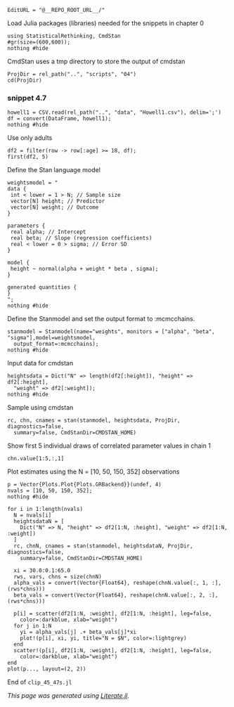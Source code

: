 ```@meta
EditURL = "@__REPO_ROOT_URL__/"
```

Load Julia packages (libraries) needed  for the snippets in chapter 0

```@example clip-45-47s
using StatisticalRethinking, CmdStan
#gr(size=(600,600));
nothing #hide
```

CmdStan uses a tmp directory to store the output of cmdstan

```@example clip-45-47s
ProjDir = rel_path("..", "scripts", "04")
cd(ProjDir)
```

### snippet 4.7

```@example clip-45-47s
howell1 = CSV.read(rel_path("..", "data", "Howell1.csv"), delim=';')
df = convert(DataFrame, howell1);
nothing #hide
```

Use only adults

```@example clip-45-47s
df2 = filter(row -> row[:age] >= 18, df);
first(df2, 5)
```

Define the Stan language model

```@example clip-45-47s
weightsmodel = "
data {
 int < lower = 1 > N; // Sample size
 vector[N] height; // Predictor
 vector[N] weight; // Outcome
}

parameters {
 real alpha; // Intercept
 real beta; // Slope (regression coefficients)
 real < lower = 0 > sigma; // Error SD
}

model {
 height ~ normal(alpha + weight * beta , sigma);
}

generated quantities {
}
";
nothing #hide
```

Define the Stanmodel and set the output format to :mcmcchains.

```@example clip-45-47s
stanmodel = Stanmodel(name="weights", monitors = ["alpha", "beta", "sigma"],model=weightsmodel,
  output_format=:mcmcchains);
nothing #hide
```

Input data for cmdstan

```@example clip-45-47s
heightsdata = Dict("N" => length(df2[:height]), "height" => df2[:height],
  "weight" => df2[:weight]);
nothing #hide
```

Sample using cmdstan

```@example clip-45-47s
rc, chn, cnames = stan(stanmodel, heightsdata, ProjDir, diagnostics=false,
  summary=false, CmdStanDir=CMDSTAN_HOME)
```

Show first 5 individual draws of correlated parameter values in chain 1

```@example clip-45-47s
chn.value[1:5,:,1]
```

Plot estimates using the N = [10, 50, 150, 352] observations

```@example clip-45-47s
p = Vector{Plots.Plot{Plots.GRBackend}}(undef, 4)
nvals = [10, 50, 150, 352];
nothing #hide
```

```@example clip-45-47s
for i in 1:length(nvals)
  N = nvals[i]
  heightsdataN = [
    Dict("N" => N, "height" => df2[1:N, :height], "weight" => df2[1:N, :weight])
  ]
  rc, chnN, cnames = stan(stanmodel, heightsdataN, ProjDir, diagnostics=false,
    summary=false, CmdStanDir=CMDSTAN_HOME)

  xi = 30.0:0.1:65.0
  rws, vars, chns = size(chnN)
  alpha_vals = convert(Vector{Float64}, reshape(chnN.value[:, 1, :], (rws*chns)))
  beta_vals = convert(Vector{Float64}, reshape(chnN.value[:, 2, :], (rws*chns)))

  p[i] = scatter(df2[1:N, :weight], df2[1:N, :height], leg=false,
    color=:darkblue, xlab="weight")
  for j in 1:N
    yi = alpha_vals[j] .+ beta_vals[j]*xi
    plot!(p[i], xi, yi, title="N = $N", color=:lightgrey)
  end
  scatter!(p[i], df2[1:N, :weight], df2[1:N, :height], leg=false,
    color=:darkblue, xlab="weight")
end
plot(p..., layout=(2, 2))
```

End of `clip_45_47s.jl`

*This page was generated using [Literate.jl](https://github.com/fredrikekre/Literate.jl).*

